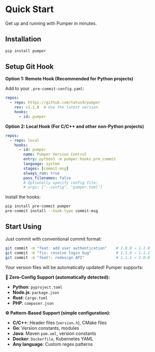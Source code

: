# Quick Start

Get up and running with Pumper in minutes.

## Installation

```bash
pip install pumper
```

## Setup Git Hook

**Option 1: Remote Hook (Recommended for Python projects)**

Add to your `.pre-commit-config.yaml`:

```yaml
repos:
  - repo: https://github.com/tatus9/pumper
    rev: v1.1.0  # Use the latest version
    hooks:
      - id: pumper
```

**Option 2: Local Hook (For C/C++ and other non-Python projects)**

```yaml
repos:
  - repo: local
    hooks:
      - id: pumper
        name: Pumper Version Control
        entry: python3 -m pumper.hooks.pre_commit
        language: system
        stages: [commit-msg]
        always_run: true
        pass_filenames: false
        # Optionally specify config file:
        # args: ["--config", "pumper.toml"]
```

Install the hooks:

```bash
pip install pre-commit pumper
pre-commit install --hook-type commit-msg
```

## Start Using

Just commit with conventional commit format:

```bash
git commit -m "feat: add user authentication"    # 1.0.0 → 1.1.0
git commit -m "fix: resolve login bug"           # 1.1.0 → 1.1.1
git commit -m "feat!: redesign API"              # 1.1.1 → 2.0.0
```

Your version files will be automatically updated! Pumper supports:

**🚀 Zero-Config Support (automatically detected):**
- **Python**: `pyproject.toml`
- **Node.js**: `package.json`
- **Rust**: `Cargo.toml`
- **PHP**: `composer.json`

**⚙️ Pattern-Based Support (simple configuration):**
- **C/C++**: Header files (`version.h`), CMake files
- **Go**: Version constants, modules
- **Java**: Maven `pom.xml`, version constants
- **Docker**: `Dockerfile`, Kubernetes YAML
- **Any language**: Custom regex patterns
